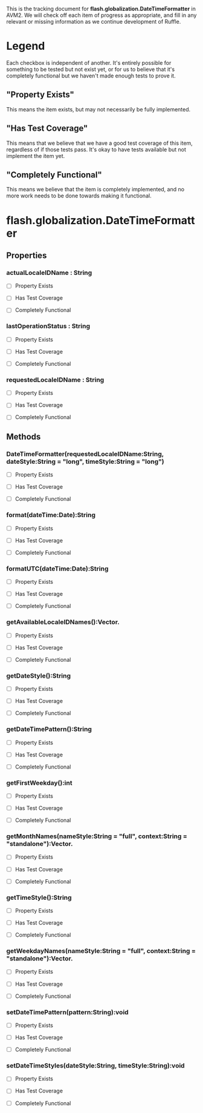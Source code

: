 This is the tracking document for **flash.globalization.DateTimeFormatter** in AVM2. We will check off each item of progress as appropriate, and fill in any relevant or missing information as we continue development of Ruffle.
# Legend

Each checkbox is independent of another. It's entirely possible for something to be tested but not exist yet, or for us to believe that it's completely functional but we haven't made enough tests to prove it.
## "Property Exists"

This means the item exists, but may not necessarily be fully implemented.
## "Has Test Coverage"

This means that we believe that we have a good test coverage of this item, regardless of if those tests pass. It's okay to have tests available but not implement the item yet.
## "Completely Functional"

This means we believe that the item is completely implemented, and no more work needs to be done towards making it functional.
# flash.globalization.DateTimeFormatter
## Properties
### actualLocaleIDName : String

* [ ] Property Exists

* [ ] Has Test Coverage

* [ ] Completely Functional


### lastOperationStatus : String

* [ ] Property Exists

* [ ] Has Test Coverage

* [ ] Completely Functional


### requestedLocaleIDName : String

* [ ] Property Exists

* [ ] Has Test Coverage

* [ ] Completely Functional


## Methods
### DateTimeFormatter(requestedLocaleIDName:String, dateStyle:String = "long", timeStyle:String = "long")

* [ ] Property Exists

* [ ] Has Test Coverage

* [ ] Completely Functional


### format(dateTime:Date):String

* [ ] Property Exists

* [ ] Has Test Coverage

* [ ] Completely Functional


### formatUTC(dateTime:Date):String

* [ ] Property Exists

* [ ] Has Test Coverage

* [ ] Completely Functional


### getAvailableLocaleIDNames():Vector.<String>

* [ ] Property Exists

* [ ] Has Test Coverage

* [ ] Completely Functional


### getDateStyle():String

* [ ] Property Exists

* [ ] Has Test Coverage

* [ ] Completely Functional


### getDateTimePattern():String

* [ ] Property Exists

* [ ] Has Test Coverage

* [ ] Completely Functional


### getFirstWeekday():int

* [ ] Property Exists

* [ ] Has Test Coverage

* [ ] Completely Functional


### getMonthNames(nameStyle:String = "full", context:String = "standalone"):Vector.<String>

* [ ] Property Exists

* [ ] Has Test Coverage

* [ ] Completely Functional


### getTimeStyle():String

* [ ] Property Exists

* [ ] Has Test Coverage

* [ ] Completely Functional


### getWeekdayNames(nameStyle:String = "full", context:String = "standalone"):Vector.<String>

* [ ] Property Exists

* [ ] Has Test Coverage

* [ ] Completely Functional


### setDateTimePattern(pattern:String):void

* [ ] Property Exists

* [ ] Has Test Coverage

* [ ] Completely Functional


### setDateTimeStyles(dateStyle:String, timeStyle:String):void

* [ ] Property Exists

* [ ] Has Test Coverage

* [ ] Completely Functional